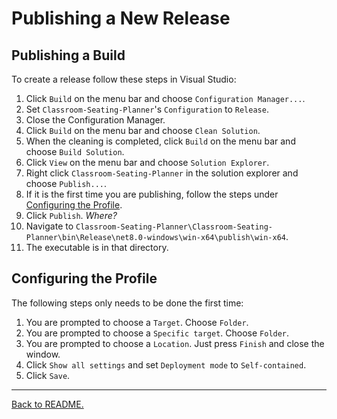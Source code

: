 # Publishing a New Release

## Publishing a Build

To create a release follow these steps in Visual Studio:

1. Click `Build` on the menu bar and choose `Configuration Manager...`. 
2. Set `Classroom-Seating-Planner`'s `Configuration` to `Release`.
3. Close the Configuration Manager.
4. Click `Build` on the menu bar and choose `Clean Solution`.
5. When the cleaning is completed, click `Build` on the menu bar and choose `Build Solution`.
6. Click `View` on the menu bar and choose `Solution Explorer`.
7. Right click `Classroom-Seating-Planner` in the solution explorer and choose `Publish...`. 
8. If it is the first time you are publishing, follow the steps under [Configuring the Profile](#configuring-the-profile).
9. Click `Publish`. _Where?_
10. Navigate to `Classroom-Seating-Planner\Classroom-Seating-Planner\bin\Release\net8.0-windows\win-x64\publish\win-x64`.
11. The executable is in that directory.

## Configuring the Profile

The following steps only needs to be done the first time:

1. You are prompted to choose a `Target`. Choose `Folder`.
2. You are prompted to choose a `Specific target`. Choose `Folder`.
3. You are prompted to choose a `Location`. Just press `Finish` and close the window.
4. Click `Show all settings` and set `Deployment mode` to `Self-contained`.
5. Click `Save`.

---

[Back to README.](../README.md)
